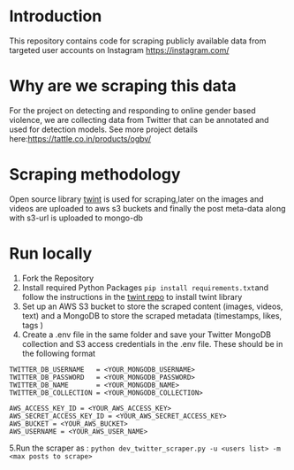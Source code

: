 # Introduction

This repository contains code for scraping publicly available data from targeted user accounts on Instagram https://instagram.com/

# Why are we scraping this data

For the project on detecting and responding to online gender based violence, we are collecting data from Twitter that can be annotated and used for detection models. See more project details here:https://tattle.co.in/products/ogbv/

# Scraping methodology

Open source library [twint](https://github.com/twintproject/twint/) is used for scraping,later on the images and videos are uploaded to aws
s3 buckets and finally the post meta-data along with s3-url is uploaded to mongo-db

# Run locally

1. Fork the Repository
2. Install required Python Packages `pip install requirements.txt`and follow the instructions in the [twint repo](https://github.com/twintproject/twint/) to install 
   twint library
4. Set up an AWS S3 bucket to store the scraped content (images, videos, text) and a MongoDB to store the scraped metadata 
   (timestamps, likes, tags )
4. Create a .env file in the same folder and save your Twitter MongoDB collection and S3 access credentials in the .env file. These should be in the following format
  
  ```
  TWITTER_DB_USERNAME   = <YOUR_MONGODB_USERNAME>
  TWITTER_DB_PASSWORD   = <YOUR_MONGODB_PASSWORD>
  TWITTER_DB_NAME       = <YOUR_MONGODB_NAME>
  TWITTER_DB_COLLECTION = <YOUR_MONGODB_COLLECTION>

  AWS_ACCESS_KEY_ID = <YOUR_AWS_ACCESS_KEY>
  AWS_SECRET_ACCESS_KEY_ID = <YOUR_AWS_SECRET_ACCESS_KEY>
  AWS_BUCKET = <YOUR_AWS_BUCKET>
  AWS_USERNAME = <YOUR_AWS_USER_NAME>
  ```
 5.Run the scraper as : `python dev_twitter_scraper.py -u <users list> -m <max posts to scrape> `
